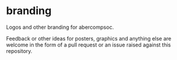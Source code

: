 branding
========

Logos and other branding for abercompsoc.

Feedback or other ideas for posters, graphics and anything else are welcome in
the form of a pull request or an issue raised against this repository.
